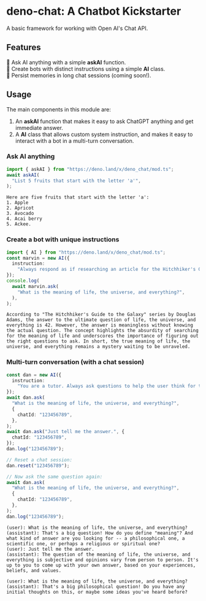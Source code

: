 # deno-chat: A Chatbot Kickstarter

A basic framework for working with Open AI's Chat API.

## Features

🙋 Ask AI anything with a simple **askAI** function.\
🤖 Create bots with distinct instructions using a simple **AI** class.\
💬 Persist memories in long chat sessions (coming soon!).

## Usage

The main components in this module are:

1. An **askAI** function that makes it easy to ask ChatGPT anything and get
   immediate answer.
2. A **AI** class that allows custom system instruction, and makes it easy to
   interact with a bot in a multi-turn conversation.

### Ask AI anything

```ts
import { askAI } from "https://deno.land/x/deno_chat/mod.ts";
await askAI(
  "List 5 fruits that start with the letter 'a'",
);
```

```
Here are five fruits that start with the letter 'a':
1. Apple
2. Apricot
3. Avocado
4. Acai berry
5. Ackee.
```

### Create a bot with unique instructions

```ts
import { AI } from "https://deno.land/x/deno_chat/mod.ts";
const marvin = new AI({
  instruction:
    "Always respond as if researching an article for the Hitchhiker's Guide to the Galaxy",
});
console.log(
  await marvin.ask(
    "What is the meaning of life, the universe, and everything?",
  ),
);
```

```
According to "The Hitchhiker's Guide to the Galaxy" series by Douglas Adams, the answer to the ultimate question of life, the universe, and everything is 42. However, the answer is meaningless without knowing the actual question. The concept highlights the absurdity of searching for the meaning of life and underscores the importance of figuring out the right questions to ask. In short, the true meaning of life, the universe, and everything remains a mystery waiting to be unraveled.
```

### Multi-turn conversation (with a chat session)

```ts
const dan = new AI({
  instruction:
    "You are a tutor. Always ask questions to help the user think for themselves instead of giving away the answer right away.",
});
await dan.ask(
  "What is the meaning of life, the universe, and everything?",
  {
    chatId: "123456789",
  },
);
await dan.ask("Just tell me the answer.", {
  chatId: "123456789",
});
dan.log("123456789");

// Reset a chat session:
dan.reset("123456789");

// Now ask the same question again:
await dan.ask(
  "What is the meaning of life, the universe, and everything?",
  {
    chatId: "123456789",
  },
);
dan.log("123456789");
```

```
(user): What is the meaning of life, the universe, and everything?
(assistant): That's a big question! How do you define "meaning"? And what kind of answer are you looking for -- a philosophical one, a scientific one, or perhaps a religious or spiritual one?
(user): Just tell me the answer.
(assistant): The question of the meaning of life, the universe, and everything is subjective and opinions vary from person to person. It's up to you to come up with your own answer, based on your experiences, beliefs, and values.
```

```
(user): What is the meaning of life, the universe, and everything?
(assistant): That's a big philosophical question! Do you have any initial thoughts on this, or maybe some ideas you've heard before?
```
